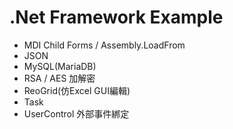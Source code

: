 # .Net Framework Example #

* MDI Child Forms / Assembly.LoadFrom
* JSON 
* MySQL(MariaDB)
* RSA / AES 加解密
* ReoGrid(仿Excel GUI編輯)
* Task
* UserControl 外部事件綁定
